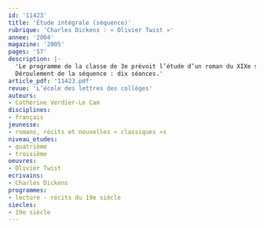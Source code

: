 ```yaml
---
id: '11423'
title: 'Étude intégrale (séquence)'
rubrique: 'Charles Dickens : « Olivier Twist »'
annee: '2004'
magazine: '2005'
pages: '57'
description: |-
  'Le programme de la classe de 3e prévoit l’étude d’un roman du XIXe siècle, conseille l’ouverture aux littératures européennes avec des textes porteurs de références culturelles et précise qu’au moins une œuvre humoristique devra être abordée en littérature pour la jeunesse. En outre, les documents d’accompagnement des programmes de  troisième citent  « Olivier Twist », de Charles Dickens, dans la liste des  classiques étrangers proposés. C’est pour toutes ces raisons que l’étude de ce roman trouve aisément sa place dans le projet annuel d’une classe de troisième. S’inscrivant dans la continuité du cycle précédent, cette séquence peut prendre place relativement tôt dans l’année. Ses objectifs sont les suivants : poursuivre l’étude de la forme narrative longue, faire connaissance avec la littérature anglaise du XIXe siècle et avec l’un des auteurs les plus importants de cette période, reconnaître l’humour et l’ironie, la distanciation ainsi opérée permettant de refuser le pathos pour aboutir à une fable exemplaire.
  Déroulement de la séquence : dix séances.'
article_pdf: '11423.pdf'
revue: 'L’école des lettres des collèges'
auteurs:
- Catherine Verdier-Le Cam
disciplines:
- français
jeunesse:
- romans, récits et nouvelles « classiques »s
niveau_etudes:
- quatrième
- troisième
oeuvres:
- Olivier Twist
ecrivains:
- Charles Dickens
programmes:
- lecture - récits du 19e siècle
siecles:
- 19e siècle
---
```

